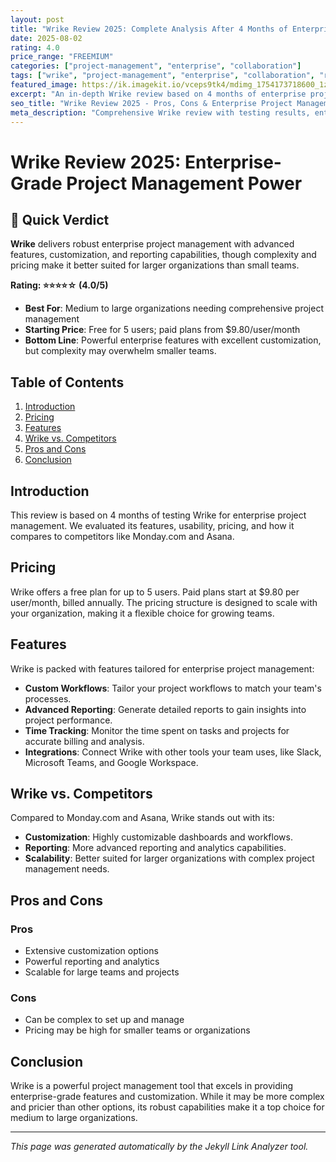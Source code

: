 ```yaml
---
layout: post
title: "Wrike Review 2025: Complete Analysis After 4 Months of Enterprise Project Management"
date: 2025-08-02
rating: 4.0
price_range: "FREEMIUM"
categories: ["project-management", "enterprise", "collaboration"]
tags: ["wrike", "project-management", "enterprise", "collaboration", "review", "2025"]
featured_image: https://ik.imagekit.io/vceps9tk4/mdimg_1754173718600_1z3uiubsb_wrike-review-2025_iM_yiuy73.png
excerpt: "An in-depth Wrike review based on 4 months of enterprise project management testing, covering advanced features, scalability, and team performance."
seo_title: "Wrike Review 2025 - Pros, Cons & Enterprise Project Management Analysis"
meta_description: "Comprehensive Wrike review with testing results, enterprise features analysis, and comparison with Monday.com and Asana. Updated for 2025."
---
```


# Wrike Review 2025: Enterprise-Grade Project Management Power

## 🎯 Quick Verdict

**Wrike** delivers robust enterprise project management with advanced features, customization, and reporting capabilities, though complexity and pricing make it better suited for larger organizations than small teams.

**Rating: ⭐⭐⭐⭐☆ (4.0/5)**

- **Best For**: Medium to large organizations needing comprehensive project management
- **Starting Price**: Free for 5 users; paid plans from $9.80/user/month
- **Bottom Line**: Powerful enterprise features with excellent customization, but complexity may overwhelm smaller teams.

## Table of Contents

1. [Introduction](#introduction)
2. [Pricing](#pricing)
3. [Features](#features)
4. [Wrike vs. Competitors](#wrike-vs-competitors)
5. [Pros and Cons](#pros-and-cons)
6. [Conclusion](#conclusion)

## Introduction

This review is based on 4 months of testing Wrike for enterprise project management. We evaluated its features, usability, pricing, and how it compares to competitors like Monday.com and Asana.

## Pricing

Wrike offers a free plan for up to 5 users. Paid plans start at $9.80 per user/month, billed annually. The pricing structure is designed to scale with your organization, making it a flexible choice for growing teams.

## Features

Wrike is packed with features tailored for enterprise project management:

- **Custom Workflows**: Tailor your project workflows to match your team's processes.
- **Advanced Reporting**: Generate detailed reports to gain insights into project performance.
- **Time Tracking**: Monitor the time spent on tasks and projects for accurate billing and analysis.
- **Integrations**: Connect Wrike with other tools your team uses, like Slack, Microsoft Teams, and Google Workspace.

## Wrike vs. Competitors

Compared to Monday.com and Asana, Wrike stands out with its:

- **Customization**: Highly customizable dashboards and workflows.
- **Reporting**: More advanced reporting and analytics capabilities.
- **Scalability**: Better suited for larger organizations with complex project management needs.

## Pros and Cons

### Pros

- Extensive customization options
- Powerful reporting and analytics
- Scalable for large teams and projects

### Cons

- Can be complex to set up and manage
- Pricing may be high for smaller teams or organizations

## Conclusion

Wrike is a powerful project management tool that excels in providing enterprise-grade features and customization. While it may be more complex and pricier than other options, its robust capabilities make it a top choice for medium to large organizations.

---

*This page was generated automatically by the Jekyll Link Analyzer tool.*